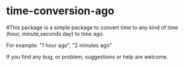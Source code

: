 # time-conversion-ago

#This package is a simple package to convert time to any kind of time (hour, minute,seconds day) to time ago.

For example: "1 hour ago", "2 minutes ago"

If you find any bug, or problem, suggestions or help are welcome.